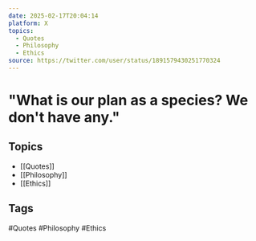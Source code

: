 ```yaml
---
date: 2025-02-17T20:04:14
platform: X
topics:
  - Quotes
  - Philosophy
  - Ethics
source: https://twitter.com/user/status/1891579430251770324
---
```

# "What is our plan as a species? We don't have any."

## Topics
- [[Quotes]]
- [[Philosophy]]
- [[Ethics]]

## Tags
#Quotes #Philosophy #Ethics